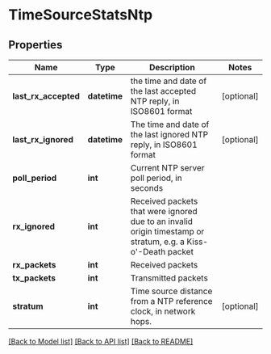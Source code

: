 # TimeSourceStatsNtp

## Properties
Name | Type | Description | Notes
------------ | ------------- | ------------- | -------------
**last_rx_accepted** | **datetime** | the time and date of the last accepted NTP reply, in ISO8601 format | [optional] 
**last_rx_ignored** | **datetime** | The time and date of the last ignored NTP reply, in ISO8601 format | [optional] 
**poll_period** | **int** | Current NTP server poll period, in seconds | 
**rx_ignored** | **int** | Received packets that were ignored due to an invalid origin timestamp or stratum, e.g. a Kiss-o&#39;-Death packet  | 
**rx_packets** | **int** | Received packets | 
**tx_packets** | **int** | Transmitted packets | 
**stratum** | **int** | Time source distance from a NTP reference clock, in network hops.  | [optional] 

[[Back to Model list]](../README.md#documentation-for-models) [[Back to API list]](../README.md#documentation-for-api-endpoints) [[Back to README]](../README.md)


